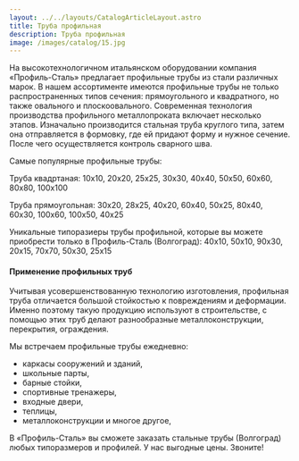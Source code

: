```yaml
---
layout: ../../layouts/CatalogArticleLayout.astro
title: Труба профильная
description: Труба профильная
image: /images/catalog/15.jpg
---
```


На высокотехнологичном итальянском оборудовании компания «Профиль-Сталь» предлагает профильные трубы из стали различных марок. В нашем ассортименте имеются профильные трубы не только распространенных типов сечения: прямоугольного и квадратного, но также овального и плоскоовального. Современная технология производства профильного металлопроката включает несколько этапов. Изначально производится стальная труба круглого типа, затем она отправляется в формовку, где ей придают форму и нужное сечение. После чего осуществляется контроль сварного шва.

Самые популярные профильные трубы:

Труба квадртаная: 10x10, 20x20, 25x25, 30x30, 40x40, 50x50, 60x60, 80x80, 100x100

Труба прямоугольная: 30x20, 28x25, 40x20, 60x40, 50x25, 80x40, 60x30, 100x60, 100x50, 40x25

Уникальные типоразиеры трубы профильной, которые вы можете приобрести только в Профиль-Сталь (Волгоград): 40x10, 50x10, 90x30, 20x15, 70x70, 50x30, 25x15

#### Применение профильных труб

Учитывая усовершенствованную технологию изготовления, профильная труба отличается большой стойкостью к повреждениям и деформации. Именно поэтому такую продукцию используют в строительстве, с помощью этих труб делают разнообразные металлоконструкции, перекрытия, ограждения.

Мы встречаем профильные трубы ежедневно:

- каркасы сооружений и зданий,
- школьные парты,
- барные стойки,
- спортивные тренажеры,
- входные двери,
- теплицы,
- металлоконструкции и многое другое,

В «Профиль-Сталь» вы сможете заказать стальные трубы (Волгоград) любых типоразмеров и профилей. У нас выгодные цены. Звоните!
